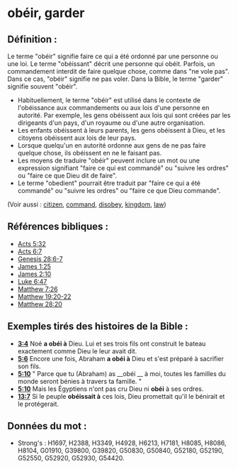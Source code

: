 # obéir, garder

## Définition :

Le terme "obéir" signifie faire ce qui a été ordonné par une personne ou une loi. Le terme "obéissant" décrit une personne qui obéit. Parfois, un commandement interdit de faire quelque chose, comme dans "ne vole pas". Dans ce cas, "obéir" signifie ne pas voler. Dans la Bible, le terme "garder" signifie souvent "obéir".

* Habituellement, le terme "obéir" est utilisé dans le contexte de l'obéissance aux commandements ou aux lois d'une personne en autorité. Par exemple, les gens obéissent aux lois qui sont créées par les dirigeants d'un pays, d'un royaume ou d'une autre organisation.
* Les enfants obéissent à leurs parents, les gens obéissent à Dieu, et les citoyens obéissent aux lois de leur pays.
* Lorsque quelqu'un en autorité ordonne aux gens de ne pas faire quelque chose, ils obéissent en ne le faisant pas.
* Les moyens de traduire "obéir" peuvent inclure un mot ou une expression signifiant "faire ce qui est commandé" ou "suivre les ordres" ou "faire ce que Dieu dit de faire".
* Le terme "obedient" pourrait être traduit par "faire ce qui a été commandé" ou "suivre les ordres" ou "faire ce que Dieu commande".

(Voir aussi : [citizen](../other/citizen.md), [command](../kt/command.md), [disobey](../other/disobey.md), [kingdom](../other/kingdom.md), [law](../other/law.md))

## Références bibliques :

* [Acts 5:32](rc://en/tn/help/act/05/32)
* [Acts 6:7](rc://en/tn/help/act/06/7)
* [Genesis 28:6-7](rc://en/tn/help/gen/28/06)
* [James 1:25](rc://en/tn/help/jas/01/25)
* [James 2:10](rc://en/tn/help/jas/02/10)
* [Luke 6:47](rc://en/tn/help/luk/06/47)
* [Matthew 7:26](rc://en/tn/help/mat/07/26)
* [Matthew 19:20-22](rc://en/tn/help/mat/19/20)
* [Matthew 28:20](rc://en/tn/help/mat/28/20)

## Exemples tirés des histoires de la Bible :

* __[3:4](rc://en/tn/help/obs/03/04)__ Noé __a obéi à__ Dieu. Lui et ses trois fils ont construit le bateau exactement comme Dieu le leur avait dit.
* __[5:6](rc://en/tn/help/obs/05/06)__ Encore une fois, Abraham __a obéi à__ Dieu et s'est préparé à sacrifier son fils.
* __[5:10](rc://en/tn/help/obs/05/10)__ " Parce que tu (Abraham) as __obéi __ à moi, toutes les familles du monde seront bénies à travers ta famille. "
* __[5:10](rc://en/tn/help/obs/05/10)__ Mais les Égyptiens n'ont pas cru Dieu ni __obéi__ à ses ordres.
* __[13:7](rc://en/tn/help/obs/13/07)__ Si le peuple __obéissait à__ ces lois, Dieu promettait qu'il le bénirait et le protégerait.

## Données du mot :

* Strong's : H1697, H2388, H3349, H4928, H6213, H7181, H8085, H8086, H8104, G01910, G39800, G39820, G50830, G50840, G52180, G52190, G52550, G52920, G52930, G54420.
